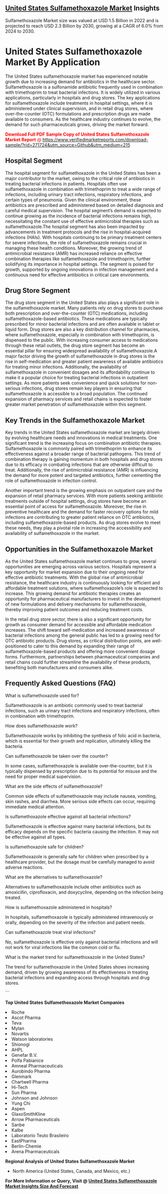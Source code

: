 <h2><a href="https://www.verifiedmarketreports.com/download-sample/?rid=271724&amp;utm_source=Github&amp;utm_medium=215" target="_blank">United States Sulfamethoxazole Market</a> Insights</h2><p>Sulfamethoxazole Market size was valued at USD 1.5 Billion in 2022 and is projected to reach USD 2.3 Billion by 2030, growing at a CAGR of 6.0% from 2024 to 2030.</p><p><h1>United States Sulfamethoxazole Market By Application</h1><p>The United States sulfamethoxazole market has experienced notable growth due to increasing demand for antibiotics in the healthcare sector. Sulfamethoxazole is a sulfonamide antibiotic frequently used in combination with trimethoprim to treat bacterial infections. It is widely utilized in various applications, particularly in hospitals and drug stores. The key applications for sulfamethoxazole include treatments in hospital settings, where it is administered under clinical supervision, and in retail drug stores, where over-the-counter (OTC) formulations and prescription drugs are made available to consumers. As the healthcare industry continues to evolve, the demand for such pharmaceuticals grows, driving the market forward.<p><span class=""><span style="color: #ff0000;"><strong>Download Full PDF Sample Copy of United States Sulfamethoxazole Market Report</strong> @ </span><a href="https://www.verifiedmarketreports.com/download-sample/?rid=271724&amp;utm_source=Github&amp;utm_medium=215" target="_blank">https://www.verifiedmarketreports.com/download-sample/?rid=271724&amp;utm_source=Github&amp;utm_medium=215</a></span></p></p><h2>Hospital Segment</h2><p>The hospital segment for sulfamethoxazole in the United States has been a major contributor to the market, owing to the critical role of antibiotics in treating bacterial infections in patients. Hospitals often use sulfamethoxazole in combination with trimethoprim to treat a wide range of infections, including urinary tract infections, respiratory infections, and certain types of pneumonia. Given the clinical environment, these antibiotics are prescribed and administered based on detailed diagnosis and careful medical supervision. The hospital segment’s demand is expected to continue growing as the incidence of bacterial infections remains high, necessitating the constant use of effective antimicrobial therapies such as sulfamethoxazole.The hospital segment has also been impacted by advancements in treatment protocols and the rise in hospital-acquired infections (HAIs). With hospitals continuing to be primary treatment centers for severe infections, the role of sulfamethoxazole remains crucial in managing these health conditions. Moreover, the growing trend of antimicrobial resistance (AMR) has increased reliance on effective combination therapies like sulfamethoxazole and trimethoprim, further solidifying its importance in hospital settings. The segment is poised for growth, supported by ongoing innovations in infection management and a continuous need for effective antibiotics in critical care environments.</p><h2>Drug Store Segment</h2><p>The drug store segment in the United States also plays a significant role in the sulfamethoxazole market. Many patients rely on drug stores to purchase both prescription and over-the-counter (OTC) medications, including sulfamethoxazole-based antibiotics. These medications are typically prescribed for minor bacterial infections and are often available in tablet or liquid form. Drug stores are also a key distribution channel for pharmacies, where sulfamethoxazole, especially in combination with trimethoprim, is dispensed to the public. With increasing consumer access to medications through these retail outlets, the drug store segment has become an essential pillar for ensuring widespread availability of sulfamethoxazole.A major factor driving the growth of sulfamethoxazole in drug stores is the rise in self-medication and greater patient awareness of available antibiotics for treating minor infections. Additionally, the availability of sulfamethoxazole in convenient dosages and its affordability continue to make it a popular choice for treating bacterial infections in outpatient settings. As more patients seek convenience and quick solutions for non-serious infections, drug stores remain key players in ensuring that sulfamethoxazole is accessible to a broad population. The continued expansion of pharmacy services and retail chains is expected to foster greater market penetration of sulfamethoxazole within this segment.</p><h2>Key Trends in the Sulfamethoxazole Market</h2><p>Key trends in the United States sulfamethoxazole market are largely driven by evolving healthcare needs and innovations in medical treatments. One significant trend is the increasing focus on combination antibiotic therapies. Sulfamethoxazole is commonly paired with trimethoprim to enhance its effectiveness against a broader range of bacterial pathogens. This trend of combination therapy is gaining momentum in both hospitals and drug stores due to its efficacy in combating infections that are otherwise difficult to treat. Additionally, the rise of antimicrobial resistance (AMR) is influencing the demand for more potent and targeted antibiotics, further cementing the role of sulfamethoxazole in infection control.</p>Another important trend is the growing emphasis on outpatient care and the expansion of retail pharmacy services. With more patients seeking antibiotic treatments outside of hospital settings, drug stores have become an essential point of access for sulfamethoxazole. Moreover, the rise in preventive healthcare and the demand for faster recovery options for mild infections are contributing to greater patient reliance on OTC antibiotics, including sulfamethoxazole-based products. As drug stores evolve to meet these needs, they play a pivotal role in increasing the accessibility and availability of sulfamethoxazole in the market.</p><h2>Opportunities in the Sulfamethoxazole Market</h2><p>As the United States sulfamethoxazole market continues to grow, several opportunities are emerging across various sectors. Hospitals represent a key opportunity for market expansion due to their ongoing need for effective antibiotic treatments. With the global rise of antimicrobial resistance, the healthcare industry is continuously looking for efficient and affordable treatment solutions, where sulfamethoxazole’s role is expected to increase. This growing demand for antibiotic therapies creates an opportunity for pharmaceutical manufacturers to invest in the development of new formulations and delivery mechanisms for sulfamethoxazole, thereby improving patient outcomes and reducing treatment costs.</p>In the retail drug store sector, there is also a significant opportunity for growth as consumer demand for accessible and affordable medication increases. The shift toward self-medication and increased awareness of bacterial infections among the general public has led to a growing need for OTC antibiotic products. Drug stores, as critical distribution points, are well-positioned to cater to this demand by expanding their range of sulfamethoxazole-based products and offering more convenient dosage forms. Furthermore, partnerships between pharmaceutical companies and retail chains could further streamline the availability of these products, benefiting both manufacturers and consumers alike.</p><h2>Frequently Asked Questions (FAQ)</h2><p>What is sulfamethoxazole used for?</p><p>Sulfamethoxazole is an antibiotic commonly used to treat bacterial infections, such as urinary tract infections and respiratory infections, often in combination with trimethoprim.</p><p>How does sulfamethoxazole work?</p><p>Sulfamethoxazole works by inhibiting the synthesis of folic acid in bacteria, which is essential for their growth and replication, ultimately killing the bacteria.</p><p>Can sulfamethoxazole be taken over the counter?</p><p>In some cases, sulfamethoxazole is available over-the-counter, but it is typically dispensed by prescription due to its potential for misuse and the need for proper medical supervision.</p><p>What are the side effects of sulfamethoxazole?</p><p>Common side effects of sulfamethoxazole may include nausea, vomiting, skin rashes, and diarrhea. More serious side effects can occur, requiring immediate medical attention.</p><p>Is sulfamethoxazole effective against all bacterial infections?</p><p>Sulfamethoxazole is effective against many bacterial infections, but its efficacy depends on the specific bacteria causing the infection. It may not be effective against all types.</p><p>Is sulfamethoxazole safe for children?</p><p>Sulfamethoxazole is generally safe for children when prescribed by a healthcare provider, but the dosage must be carefully managed to avoid adverse reactions.</p><p>What are the alternatives to sulfamethoxazole?</p><p>Alternatives to sulfamethoxazole include other antibiotics such as amoxicillin, ciprofloxacin, and doxycycline, depending on the infection being treated.</p><p>How is sulfamethoxazole administered in hospitals?</p><p>In hospitals, sulfamethoxazole is typically administered intravenously or orally, depending on the severity of the infection and patient needs.</p><p>Can sulfamethoxazole treat viral infections?</p><p>No, sulfamethoxazole is effective only against bacterial infections and will not work for viral infections like the common cold or flu.</p><p>What is the market trend for sulfamethoxazole in the United States?</p><p>The trend for sulfamethoxazole in the United States shows increasing demand, driven by growing awareness of its effectiveness in treating bacterial infections and expanding access through hospitals and drug stores.</p>```</p><p><strong>Top United States Sulfamethoxazole Market Companies</strong></p><div data-test-id=""><p><li>Roche</li><li> Ascot Pharma</li><li> Teva</li><li> Mylan</li><li> Novartis</li><li> Watson laboratories</li><li> Shionogi</li><li> AHPL</li><li> Genefar B.V.</li><li> Polfa Pabianice</li><li> Amneal Pharmaceuticals</li><li> Aurobindo Pharma</li><li> Glenmark</li><li> Chartwell Pharma</li><li> Hi-Tech</li><li> Sun Pharma</li><li> Johnson and Johnson</li><li> Yung Chi</li><li> Aspen</li><li> GlaxoSmithKline</li><li> Arrow Pharmaceuticals</li><li> Sanbe</li><li> Kalbe</li><li> Laboratorio Teuto Brasileiro</li><li> EastPharma</li><li> Berlin-Chemie</li><li> Arena Pharmaceuticals</li></p><div><strong>Regional Analysis of&nbsp;United States Sulfamethoxazole Market</strong></div><ul><li dir="ltr"><p dir="ltr">North America&nbsp;(United States, Canada, and Mexico, etc.)</p></li></ul><p><strong>For More Information or Query, Visit @&nbsp;</strong><strong><a href="https://www.verifiedmarketreports.com/product/sulfamethoxazole-market/?utm_source=Github&amp;utm_medium=215" target="_blank">United States Sulfamethoxazole Market Insights Size And Forecast</a></strong></p></div>
